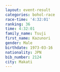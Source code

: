```yaml
---
layout: event-result 
categories: bohol-race 
race-time: '4:32:01'
ranking: 36
time: 4:32:01
family_name: Tsuji
first_name: Kazunori
gender: Male
birthdate: 1973-03-16
nationality: JPN
bib_number: 2124
city: Makati
---
```

